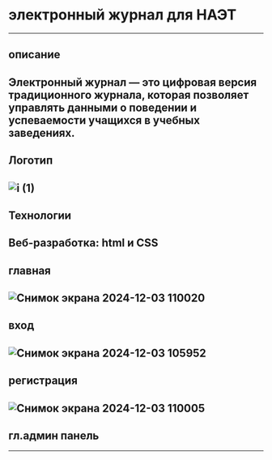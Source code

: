 # электронный журнал для НАЭТ
---
## описание
Электронный журнал — это цифровая версия традиционного журналa, которая позволяет управлять данными о поведении и успеваемости учащихся в учебных заведениях.
---
## Логотип
![i (1)](https://github.com/user-attachments/assets/8e9cb939-6807-45c9-80bd-7d04a4275258)
---
## Технологии
Веб-разработка: html и CSS
---
## главная
![Снимок экрана 2024-12-03 110020](https://github.com/user-attachments/assets/0c8a7a7e-eeb7-44ef-8b4f-22a8de9f6e54)
---
## вход
![Снимок экрана 2024-12-03 105952](https://github.com/user-attachments/assets/af7f3804-1c98-4d57-8919-6d2731be5963)
---
## регистрация
![Снимок экрана 2024-12-03 110005](https://github.com/user-attachments/assets/93b093f4-8c39-45ef-9fe2-2adcb4419388)
---
## гл.админ панель 

---
